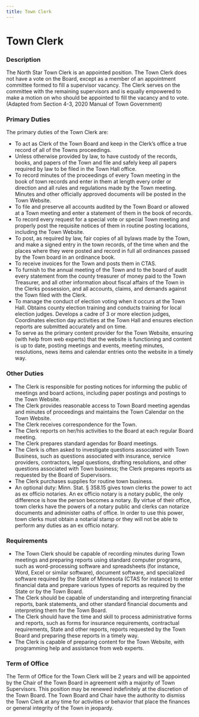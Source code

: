 ```yaml
---
title: Town Clerk
---
```


# Town Clerk
### Description
The North Star Town Clerk is an appointed position.  The Town Clerk does not have a vote on the Board, except as a member of an appointment committee formed to fill a supervisor vacancy.  The Clerk serves on the committee with the remaining supervisors and is equally empowered to make a motion on who should be appointed to fill the vacancy and to vote. (Adapted from Section 4-3, 2020 Manual of Town Government)

### Primary Duties
The primary duties of the Town Clerk are:

* To act as Clerk of the Town Board and keep in the Clerk’s office a true record of all of the Towns proceedings.  
* Unless otherwise provided by law, to have custody of the records, books, and papers of the Town and file and safely keep all papers required by law to be filed in the Town Hall office.
* To record minutes of the proceedings of every Town meeting in the book of town records and enter in them at length every order or direction and all rules and regulations made by the Town meeting.  Minutes and other officially approved documents will be posted in the Town Website.
* To file and preserve all accounts audited by the Town Board or allowed at a Town meeting and enter a statement of them in the book of records.
* To record every request for a special vote or special Town meeting and properly post the requisite notices of them in routine posting locations, including the Town Website.
* To post, as required by law, fair copies of all bylaws made by the Town, and make a signed entry in the town records, of the time when and the places where they were posted and record in full all ordinances passed by the Town board in an ordinance book.
* To receive invoices for the Town and posts them in CTAS.
* To furnish to the annual meeting of the Town and to the board of audit every statement from the county treasurer of money paid to the Town Treasurer, and all other information about fiscal affairs of the Town in the Clerks possession, and all accounts, claims, and demands against the Town filed with the Clerk.
* To manage the conduct of election voting when it occurs at the Town Hall.  Obtains county election training and conducts training for local election judges.  Develops a cadre of 3 or more election judges, Coordinates election day activities at the Town Hall and ensures election reports are submitted accurately and on time.
* To serve as the primary content provider for the Town Website, ensuring (with help from web experts) that the website is functioning and content is up to date, posting meetings and events, meeting minutes, resolutions, news items and calendar entries onto the website in a timely way.

### Other Duties
* The Clerk is responsible for posting notices for informing the public of meetings and board actions, including paper postings and postings to the Town Website.  
* The Clerk provides reasonable access to Town Board meeting agendas and minutes of proceedings and maintains the Town Calendar on the Town Website.  
* The Clerk receives correspondence for the Town.  
* The Clerk reports on her/his activities to the Board at each regular Board meeting.  
* The Clerk prepares standard agendas for Board meetings.  
* The Clerk is often asked to investigate questions associated with Town Business, such as questions associated with insurance, service providers, contractors, legal questions, drafting resolutions, and other questions associated with Town business; the Clerk prepares reports as requested by the Board of Supervisors. 
* The Clerk purchases supplies for routine town business.  
* An optional duty: Minn. Stat. § 358.15 gives town clerks the power to act as ex officio notaries. An ex officio notary is a notary public, the only difference is how the person becomes a notary. By virtue of their office, town clerks have the powers of a notary public and clerks can notarize documents and administer oaths of office. In order to use this power, town clerks must obtain a notarial stamp or they will not be able to perform any duties as an ex officio notary.  

### Requirements
* The Town Clerk should be capable of recording minutes during Town meetings and preparing reports using standard computer programs, such as word-processing software and spreadsheets (for instance, Word, Excel or similar software), document software, and specialized software required by the State of Minnesota (CTAS for instance) to enter financial data and prepare various types of reports as required by the State or by the Town Board.  
* The Clerk should be capable of understanding and interpreting financial reports, bank statements, and other standard financial documents and interpreting them for the Town Board.  
* The Clerk should have the time and skill to process administrative forms and reports, such as forms for insurance requirements, contractual requirements, State and other reports, reports requested by the Town Board and preparing these reports in a timely way.  
* The Clerk is capable of preparing content for the Town Website, with programming help and assistance from web experts.

### Term of Office
The Term of Office for the Town Clerk will be 2 years and will be appointed by the Chair of the Town Board in agreement with a majority of Town Supervisors.  This position may be renewed indefinitely at the discretion of the Town Board. The Town Board and Chair have the authority to dismiss the Town Clerk at any time for activities or behavior that place the finances or general integrity of the Town in jeopardy.  